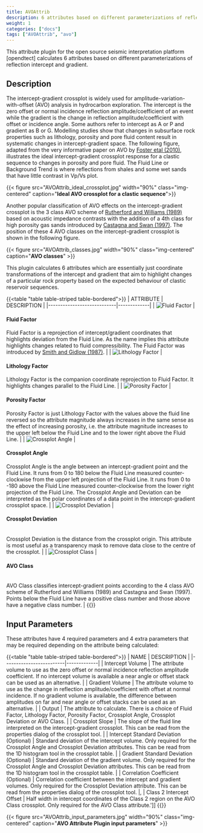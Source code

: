 ```yaml
---
title: AVOAttrib
description: 6 attributes based on different parameterizations of reflection intercept and gradient
weight: 1
categories: ["docs"]
tags: ["AVOAttrib", "avo"]
---
```


This attribute plugin for the open source seismic interpretation platform [opendtect] calculates 6 attributes based on different
parameterizations of reflection intercept and gradient.

## Description

The intercept-gradient crossplot is widely used for amplitude-variation-with-offset (AVO) analysis in hydrocarbon exploration.
The intercept is the zero offset or normal incidence reflection amplitude/coefficient of an event while the gradient is the change
in reflection amplitude/coefficient with offset or incidence angle. Some authors refer to intercept as A or P and gradient as B or
G. Modelling studies show that changes in subsurface rock properties such as lithology, porosity and pore fluid content result in
systematic changes in intercept-gradient space. The following figure, adapted from the very informative paper on AVO by
[Foster etal (2010)](http://library.seg.org/doi/abs/10.1190/1.3467825 "Interpretation of AVO anomalies. Douglas J. Foster, Robert G. Keys, and F. David Lane. GEOPHYSICS 2010 75:5, 75A3-75A13"),
illustrates the ideal intercept-gradient crossplot response for a clastic sequence to changes in porosity and pore fluid.
The Fluid Line or Background Trend is where reflections from shales and some wet sands that have little contrast in Vp/Vs plot.

{{< figure src="AVOAttrib_ideal_crossplot.jpg"  width="90%" class="img-centered" caption="**Ideal AVO crossplot for a clastic sequence**">}}

Another popular classification of AVO effects on the intercept-gradient crossplot is the 3 class AVO scheme of [Rutherford and Williams (1989)](http://library.seg.org/doi/abs/10.1190/1.1442696 "Amplitude‐versus‐offset variations in gas sands. Steven R. Rutherford and Robert H. Williams GEOPHYSICS 1989 54:6, 680-688") based on acoustic impedance contrasts with the addition of a 4th class for high porosity gas sands introduced by [Castagna and Swan (1997)](http://library.seg.org/doi/abs/10.1190/1.1437626 "Principles of AVO crossplotting. John P. Castagna and Herbert W. Swan. The Leading Edge 1997 16:4, 337-344"). The position of these 4 AVO classes on the intercept-gradient crossplot is shown in the following figure.

{{< figure src="AVOAttrib_classes.jpg" width="90%" class="img-centered" caption="**AVO classes**" >}}

This plugin calculates 6 attributes which are essentially just coordinate transformations of the intercept and gradient that aim to highlight changes of a particular rock property based on the expected behaviour of clastic reservoir sequences.

{{<table "table table-striped table-bordered">}}
| ATTRIBUTE                    | DESCRIPTION |
|----------------------------|-------------|
| <img class="img-responsive" alt="Fluid Factor" src="AVOAttrib_fluidfactor_crossplot.jpg" title="Fluid Factor Crossplot"/> | <h4 class="text-center">Fluid Factor</h4> Fluid Factor is a reprojection of intercept/gradient coordinates that highlights deviation from the Fluid Line. As the name implies this attribute highlights changes related to fluid compressibility. The Fluid Factor was introduced by <a href="http://gp.eage.org/publication/publicationdetails/?publication=32676" title="Weighted stacking for rock property estimation and detection of gas. G. C. Smith and P. M. Gidlow. Geophysical Prospecting 1987, Vol. 35, No. 9, pp. 993 - 1014">Smith and Gidlow (1987)</a>. |
| <img class="img-responsive" alt="Lithology Factor" src="AVOAttrib_lithfactor_crossplot.jpg" title="Lithology Factor Crossplot"/> | <h4 class="text-center">Lithology Factor</h4> Lithology Factor is the companion coordinate reprojection to Fluid Factor. It highlights changes parallel to the Fluid Line. |
| <img class="img-responsive" alt="Porosity Factor" src="AVOAttrib_porofactor_crossplot.jpg" title="Porosity Factor Crossplot"/> | <h4 class="text-center">Porosity Factor</h4> Porosity Factor is just Lithology Factor with the values above the fluid line reversed so the attribute magnitude always increases in the same sense as the effect of increasing porosity, i.e. the attribute magnitude increases to the upper left below the Fluid Line and to the lower right above the Fluid Line. |
| <img class="img-responsive" alt="Crossplot Angle" src="AVOAttrib_angle_crossplot.jpg" title="Crossplot Angle Crossplot"/> | <h4 class="text-center">Crossplot Angle</h4> Crossplot Angle is the angle between an intercept-gradient point and the Fluid Line. It runs from 0 to 180 below the Fluid Line measured counter-clockwise from the upper left projection of the Fluid Line. It runs from 0 to -180 above the Fluid Line measured counter-clockwise from the lower right projection of the Fluid Line. The Crossplot Angle and Deviation can be interpreted as the polar coordinates of a data point in the intercept-gradient crossplot space. |
| <img class="img-responsive" alt="Crossplot Deviation" src="AVOAttrib_deviation_crossplot.jpg" title="Crossplot Deviation Crossplot"/> | <h4 class="text-center">Crossplot Deviation</h4><br/> Crossplot Deviation is the distance from the crossplot origin. This attribute is most useful as a transparency mask to remove data close to the centre of the crossplot. |
| <img class="img-responsive" alt="Crossplot Class" src="AVOAttrib_class_crossplot.jpg" title="AVO Class Crossplot"/> | <h4 class="text-center">AVO Class</h4><br/> AVO Class classifies intercept-gradient points according to the 4 class AVO scheme of Rutherford and Williams (1989) and Castagna and Swan (1997). Points below the Fluid Line have a positive class number and those above have a negative class number. |
{{</table>}}

## Input Parameters

These attributes have 4 required parameters and 4 extra parameters that may be required depending on the attribute being calculated:

{{<table "table table-striped table-bordered">}}
| NAME                    | DESCRIPTION |
|-------------------------|-------------|
| Intercept Volume | The attribute volume to use as the zero offset or normal incidence reflection amplitude coefficient. If no intercept volume is available a near angle or offset stack can be used as an alternative. |
| Gradient Volume  | The attribute volume to use as the change in reflection amplitude/coefficient with offset at normal incidence. If no gradient volume is available, the difference between amplitudes on far and near angle or offset stacks can be used as an alternative. |
| Output           | The attribute to calculate. There is a choice of Fluid Factor, Lithology Factor, Porosity Factor, Crossplot Angle, Crossplot Deviation or AVO Class. |
| Crossplot Slope  | The slope of the fluid line interpreted on the intercept-gradient crossplot. This can be read from the properties dialog of the crossplot tool. |
| Intercept Standard Deviation (Optional) | Standard deviation of the intercept volume. Only required for the Crossplot Angle and Crossplot Deviation attributes. This can be read from the 1D histogram tool in the crossplot table. |
| Gradient Standard Deviation (Optional)  | Standard deviation of the gradient volume. Only required for the Crossplot Angle and Crossplot Deviation attributes. This can be read from the 1D histogram tool in the crossplot table. |
| Correlation Coefficient (Optional)      | Correlation coefficient between the intercept and gradient volumes. Only required for the Crossplot Deviation attribute. This can be read from the properties dialog of the crossplot tool. |,
| Class 2 Intercept Offset | Half width in intercept coordinates of the Class 2 region on the AVO Class crossplot. Only required for the AVO Class attribute.']]
{{</table>}}

{{< figure src="AVOAttrib_input_parameters.jpg" width="90%" class="img-centered" caption="**AVO Attribute Plugin input parameters**" >}}



